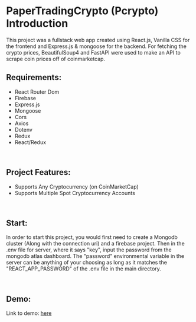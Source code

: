 # PaperTradingCrypto (Pcrypto) Introduction
This project was a fullstack web app created using React.js, Vanilla CSS for the frontend and Express.js & mongoose for the backend. For fetching the crypto prices, BeautifulSoup4 and FastAPI were used to make an API to scrape coin prices off of coinmarketcap. 
<h2>Requirements: </h2>
<ul>
  <li>React Router Dom</li>
  <li>Firebase</li>
  <li>Express.js</li>
  <li>Mongoose</li>
  <li>Cors</li>
  <li>Axios</li>
  <li>Dotenv</li>
  <li>Redux</li>
  <li>React/Redux</li>
</ul>
<br/>
<h2>Project Features: </h2>
<ul>
  <li>Supports Any Cryptocurrency (on CoinMarketCap)</li>
  <li>Supports Multiple Spot Cryptocurrency Accounts</li>
</ul>
<br/>
<h2>Start:</h2>
<p>
  In order to start this project, you would first need to create a Mongodb cluster (Along with the connection uri) and a firebase project. Then in the .env file for server, where it says "key", input the password from the mongodb atlas dashboard. The "password" environmental variable in the server can be anything of your choosing as long as it matches the "REACT_APP_PASSWORD" of the .env file in the main directory. 
</p>
<br/>
<h2>Demo:</h2>
<p>Link to demo: <a href="https://papertradingcrypto.vercel.app">here</a></p>
